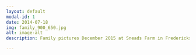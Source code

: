 ```yaml
---
layout: default
modal-id: 1
date: 2014-07-18
img: family_900_650.jpg
alt: image-alt
description: Family pictures December 2015 at Sneads Farm in Fredericksburg, VA. With the family going through so much change in the last year (we had two kids get married!), my oldest daughter Megan, asked if we could update the family pictures we took the Christmas prior. It is nice when the family asks you to take their picture!

---
```

